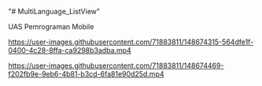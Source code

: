 "# MultiLanguage_ListView" 

UAS Pemrograman Mobile


https://user-images.githubusercontent.com/71883811/148674315-564dfe1f-0400-4c28-8ffa-ca9298b3adba.mp4



https://user-images.githubusercontent.com/71883811/148674469-f202fb9e-9eb6-4b81-b3cd-6fa81e90d25d.mp4

